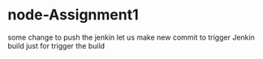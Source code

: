 # node-Assignment1
some change to push the jenkin
let us make new commit to trigger Jenkin build
just for trigger the build
